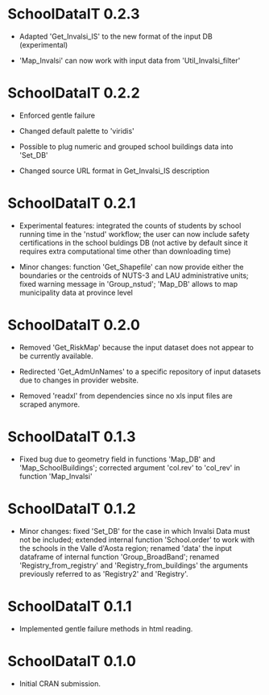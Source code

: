 # SchoolDataIT 0.2.3

* Adapted 'Get_Invalsi_IS' to the new format of the input DB (experimental)

* 'Map_Invalsi' can now work with input data from 'Util_Invalsi_filter'

# SchoolDataIT 0.2.2

* Enforced gentle failure

* Changed default palette to 'viridis'

* Possible to plug numeric and grouped school buildings data into 'Set_DB'

* Changed source URL format in Get_Invalsi_IS description

# SchoolDataIT 0.2.1

* Experimental features: integrated the counts of students by school running time in the 'nstud' workflow; the user can now include safety certifications in the school buldings DB (not active by default since it requires extra computational time other than downloading time)

* Minor changes: function 'Get_Shapefile' can now provide either the boundaries or the centroids of NUTS-3 and LAU administrative units; fixed warning message in 'Group_nstud';
'Map_DB' allows to map municipality data at province level


# SchoolDataIT 0.2.0

* Removed 'Get_RiskMap' because the input dataset does not appear to be currently available.

* Redirected 'Get_AdmUnNames' to a specific repository of input datasets due to changes in provider website.

* Removed 'readxl' from dependencies since no xls input files are scraped anymore.


# SchoolDataIT 0.1.3
* Fixed bug due to geometry field in functions 'Map_DB' and 'Map_SchoolBuildings'; corrected argument 'col.rev' to 'col_rev' in function 'Map_Invalsi'

# SchoolDataIT 0.1.2

* Minor changes: fixed 'Set_DB' for the case in which Invalsi Data must not be included; 
extended internal function 'School.order' to work with the schools in the Valle d'Aosta region; renamed 'data' the input dataframe of internal function 'Group_BroadBand';
renamed 'Registry_from_registry' and 'Registry_from_buildings' the arguments previously referred to as 'Registry2' and 'Registry'.

# SchoolDataIT 0.1.1
 
* Implemented gentle failure methods in html reading.

# SchoolDataIT 0.1.0

* Initial CRAN submission.

